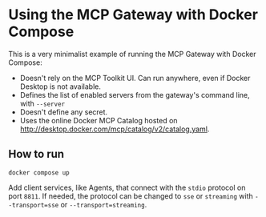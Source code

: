 # Using the MCP Gateway with Docker Compose

This is a very minimalist example of running the MCP Gateway with Docker Compose:

+ Doesn't rely on the MCP Toolkit UI. Can run anywhere, even if Docker Desktop is not available.
+ Defines the list of enabled servers from the gateway's command line, with `--server`
+ Doesn't define any secret.
+ Uses the online Docker MCP Catalog hosted on http://desktop.docker.com/mcp/catalog/v2/catalog.yaml.

## How to run

```console
docker compose up
```

Add client services, like Agents, that connect with the `stdio` protocol on port `8811`.
If needed, the protocol can be changed to `sse` or `streaming` with `--transport=sse` or `--transport=streaming`.

